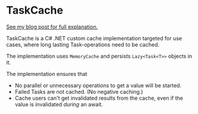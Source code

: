 # TaskCache
[See my blog post for full explanation.](http://www.mikkohaapanen.com/net-c-cache-class-for-caching-task-objects/)

TaskCache is a C# .NET custom cache implementation targeted for use cases, where long lasting Task-operations need to be cached.

The implementation uses `MemoryCache` and persists `Lazy<Task<T>>` objects in it.

The implementation ensures that
- No parallel or unnecessary operations to get a value will be started.
- Failed Tasks are not cached. (No negative caching.)
- Cache users can't get invalidated results from the cache, even if the value is invalidated *during* an await.
